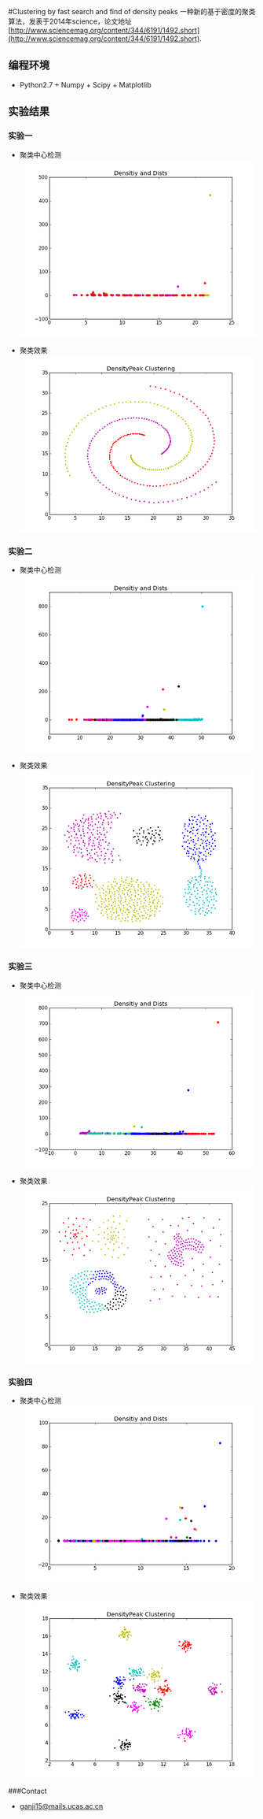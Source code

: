 #Clustering by fast search and find of density peaks
一种新的基于密度的聚类算法，发表于2014年science，论文地址[http://www.sciencemag.org/content/344/6191/1492.short](http://www.sciencemag.org/content/344/6191/1492.short).

## 编程环境
* Python2.7 + Numpy + Scipy + Matplotlib

## 实验结果
### 实验一
* 聚类中心检测
![origin_data](https://github.com/ganji15/ClusteringLearning/blob/master/Clustering/DensityPeak/Spiral_densitypeak.png)

* 聚类效果
![clusterin_result](https://github.com/ganji15/ClusteringLearning/blob/master/Clustering/DensityPeak/Spiral.png)

### 实验二
* 聚类中心检测
![origin_data](https://github.com/ganji15/ClusteringLearning/blob/master/Clustering/DensityPeak/Aggregation_densitypeak.png)

* 聚类效果
![clusterin_result](https://github.com/ganji15/ClusteringLearning/blob/master/Clustering/DensityPeak/Aggregation.png)

### 实验三
* 聚类中心检测
![origin_data](https://github.com/ganji15/ClusteringLearning/blob/master/Clustering/DensityPeak/Compound_densitypeak.png)

* 聚类效果
![clusterin_result](https://github.com/ganji15/ClusteringLearning/blob/master/Clustering/DensityPeak/Compound.png)

### 实验四
* 聚类中心检测
![origin_data](https://github.com/ganji15/ClusteringLearning/blob/master/Clustering/DensityPeak/R15_densitypeak.png)

* 聚类效果
![clusterin_result](https://github.com/ganji15/ClusteringLearning/blob/master/Clustering/DensityPeak/R15.png)

###Contact
* ganji15@mails.ucas.ac.cn
